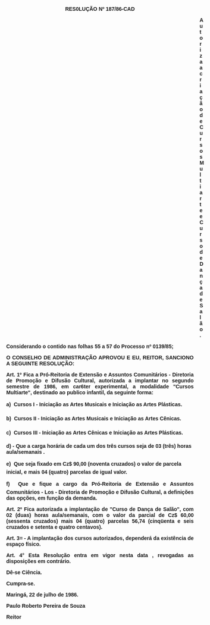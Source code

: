 <BODY>

<B><FONT FACE="Arial"><P ALIGN="CENTER">RES0LU&Ccedil;&Atilde;O Nº 187/86-CAD</P>
<P ALIGN="CENTER"></P><DIR>
<DIR>
<DIR>
<DIR>
<DIR>
<DIR>
<DIR>
<DIR>
<DIR>
<DIR>
<DIR>
<DIR>
<DIR>

</B><P>Autoriza a cria&ccedil;&atilde;o  de Cursos Multiarte e Curso de Dan&ccedil;a de Sal&atilde;o.</P></DIR>
</DIR>
</DIR>
</DIR>
</DIR>
</DIR>
</DIR>
</DIR>
</DIR>
</DIR>
</DIR>
</DIR>
</DIR>

<P>Considerando o contido nas folhas 55 a 57 do Processo nº 0139/85;</P>

<B><P ALIGN="JUSTIFY">O CONSELHO DE ADMINISTRA&Ccedil;&Atilde;O APROVOU E EU, REITOR, SANCIONO  A SEGUINTE RESOLU&Ccedil;&Atilde;O:</P>
</B><P ALIGN="JUSTIFY"></P>
<P ALIGN="JUSTIFY">Art. 1º  Fica a Pr&oacute;-Reitoria de Extens&atilde;o e Assuntos Comunit&aacute;rios  - Diretoria de Promo&ccedil;&atilde;o e Difus&atilde;o Cultural, autorizada a implantar no segundo semestre de 1986, em car6ter experimental, a  modalidade "Cursos Multiarte", destinado ao publico infantil, da seguinte forma: </P>
<P ALIGN="JUSTIFY">a)  Cursos I - Inicia&ccedil;&atilde;o as Artes Musicais e Inicia&ccedil;&atilde;o as Artes Pl&aacute;sticas.</P>
<P>&#9;b)  Cursos II -  Inicia&ccedil;&atilde;o as Artes Musicais e Inicia&ccedil;&atilde;o as Artes C&ecirc;nicas.</P>
<P>c)  Cursos III - Inicia&ccedil;&atilde;o as Artes C&ecirc;nicas e Inicia&ccedil;&atilde;o as Artes Pl&aacute;sticas.</P>
<P>d) - Que a carga hor&aacute;ria de cada um dos tr&ecirc;s cursos seja de 03 (tr&ecirc;s) horas aula/semanais .</P>
<P>e)  Que seja fixado em Cz$ 90,00 (noventa cruzados) o valor de parcela inicial, e mais 04 (quatro) parcelas de igual valor. </P>
<P ALIGN="JUSTIFY">f)  Que e fique a cargo da Pr&oacute;-Reitoria de Extens&atilde;o e Assuntos Comunit&aacute;rios - Los - Diretoria de Promo&ccedil;&atilde;o e Difus&atilde;o Cultural, a defini&ccedil;&otilde;es das op&ccedil;&otilde;es, em fun&ccedil;&atilde;o da demanda. </P>
<B><P ALIGN="JUSTIFY">Art. 2º</B>  Fica autorizada a implanta&ccedil;&atilde;o de "Curso de Dan&ccedil;a de Sal&atilde;o", com 02 (duas) horas aula/semanais, com o valor da parcial de Cz$ 60,00 (sessenta cruzados) mais 04 (quatro) parcelas 56,74 (cinq&uuml;enta e seis cruzados e setenta e quatro centavos).</P>
<P ALIGN="JUSTIFY">Art. 3= - A implanta&ccedil;&atilde;o dos cursos autorizados, depender&aacute; da exist&ecirc;ncia de espa&ccedil;o f&iacute;sico.</P>

<B><P ALIGN="JUSTIFY">Art. 4°</B>  Esta Resolu&ccedil;&atilde;o entra em vigor nesta data , revogadas as disposi&ccedil;&otilde;es em contr&aacute;rio.</P>

<P>D&ecirc;-se Ci&ecirc;ncia.</P>
<P>Cumpra-se.</P>

<P>Maring&aacute;, 22 de julho de 1986.</P>

<P>Paulo Roberto Pereira de Souza</P>
<P>Reitor </P>

<P>&nbsp;</P></FONT></BODY>
